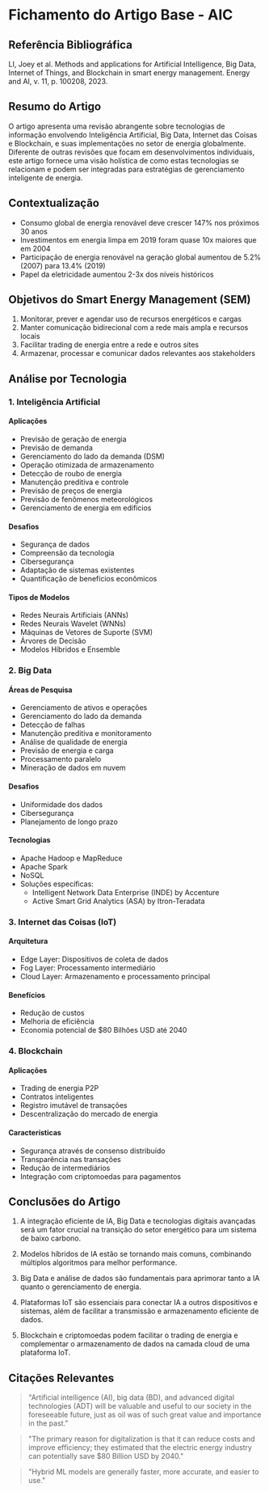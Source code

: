 # Fichamento do Artigo Base - AIC

## Referência Bibliográfica
LI, Joey et al. Methods and applications for Artificial Intelligence, Big Data, Internet of Things, and Blockchain in smart energy management. Energy and AI, v. 11, p. 100208, 2023.

## Resumo do Artigo
O artigo apresenta uma revisão abrangente sobre tecnologias de informação envolvendo Inteligência Artificial, Big Data, Internet das Coisas e Blockchain, e suas implementações no setor de energia globalmente. Diferente de outras revisões que focam em desenvolvimentos individuais, este artigo fornece uma visão holística de como estas tecnologias se relacionam e podem ser integradas para estratégias de gerenciamento inteligente de energia.

## Contextualização
- Consumo global de energia renovável deve crescer 147% nos próximos 30 anos
- Investimentos em energia limpa em 2019 foram quase 10x maiores que em 2004
- Participação de energia renovável na geração global aumentou de 5.2% (2007) para 13.4% (2019)
- Papel da eletricidade aumentou 2-3x dos níveis históricos

## Objetivos do Smart Energy Management (SEM)
1. Monitorar, prever e agendar uso de recursos energéticos e cargas
2. Manter comunicação bidirecional com a rede mais ampla e recursos locais
3. Facilitar trading de energia entre a rede e outros sites
4. Armazenar, processar e comunicar dados relevantes aos stakeholders

## Análise por Tecnologia

### 1. Inteligência Artificial
#### Aplicações
- Previsão de geração de energia
- Previsão de demanda
- Gerenciamento do lado da demanda (DSM)
- Operação otimizada de armazenamento
- Detecção de roubo de energia
- Manutenção preditiva e controle
- Previsão de preços de energia
- Previsão de fenômenos meteorológicos
- Gerenciamento de energia em edifícios

#### Desafios
- Segurança de dados
- Compreensão da tecnologia
- Cibersegurança
- Adaptação de sistemas existentes
- Quantificação de benefícios econômicos

#### Tipos de Modelos
- Redes Neurais Artificiais (ANNs)
- Redes Neurais Wavelet (WNNs)
- Máquinas de Vetores de Suporte (SVM)
- Árvores de Decisão
- Modelos Híbridos e Ensemble

### 2. Big Data
#### Áreas de Pesquisa
- Gerenciamento de ativos e operações
- Gerenciamento do lado da demanda
- Detecção de falhas
- Manutenção preditiva e monitoramento
- Análise de qualidade de energia
- Previsão de energia e carga
- Processamento paralelo
- Mineração de dados em nuvem

#### Desafios
- Uniformidade dos dados
- Cibersegurança
- Planejamento de longo prazo

#### Tecnologias
- Apache Hadoop e MapReduce
- Apache Spark
- NoSQL
- Soluções específicas:
  - Intelligent Network Data Enterprise (INDE) by Accenture
  - Active Smart Grid Analytics (ASA) by Itron-Teradata

### 3. Internet das Coisas (IoT)
#### Arquitetura
- Edge Layer: Dispositivos de coleta de dados
- Fog Layer: Processamento intermediário
- Cloud Layer: Armazenamento e processamento principal

#### Benefícios
- Redução de custos
- Melhoria de eficiência
- Economia potencial de $80 Bilhões USD até 2040

### 4. Blockchain
#### Aplicações
- Trading de energia P2P
- Contratos inteligentes
- Registro imutável de transações
- Descentralização do mercado de energia

#### Características
- Segurança através de consenso distribuído
- Transparência nas transações
- Redução de intermediários
- Integração com criptomoedas para pagamentos

## Conclusões do Artigo
1. A integração eficiente de IA, Big Data e tecnologias digitais avançadas será um fator crucial na transição do setor energético para um sistema de baixo carbono.

2. Modelos híbridos de IA estão se tornando mais comuns, combinando múltiplos algoritmos para melhor performance.

3. Big Data e análise de dados são fundamentais para aprimorar tanto a IA quanto o gerenciamento de energia.

4. Plataformas IoT são essenciais para conectar IA a outros dispositivos e sistemas, além de facilitar a transmissão e armazenamento eficiente de dados.

5. Blockchain e criptomoedas podem facilitar o trading de energia e complementar o armazenamento de dados na camada cloud de uma plataforma IoT.

## Citações Relevantes
> "Artificial intelligence (AI), big data (BD), and advanced digital technologies (ADT) will be valuable and useful to our society in the foreseeable future, just as oil was of such great value and importance in the past."

> "The primary reason for digitalization is that it can reduce costs and improve efficiency; they estimated that the electric energy industry can potentially save $80 Billion USD by 2040."

> "Hybrid ML models are generally faster, more accurate, and easier to use."
